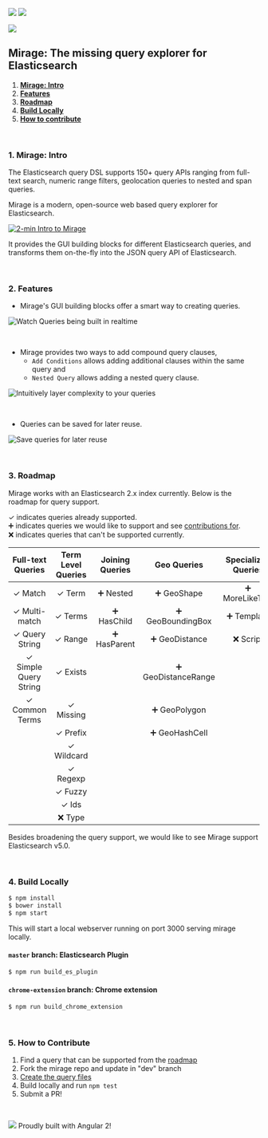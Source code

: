 [![](https://img.shields.io/badge/License-Apache%202.0-green.svg)](https://github.com/appbaseio/mirage/blob/dev/LICENSE.md) [![](https://img.shields.io/badge/angular-2.0.0--rc.4-blue.svg)](https://github.com/appbaseio/mirage/blob/dev/package.json#L20)


![](http://i.imgur.com/RoyFbSb.png?1)

## Mirage: The missing query explorer for Elasticsearch

1. **[Mirage: Intro](#1-mirage-intro)**   
2. **[Features](#2-features)**  
3. **[Roadmap](#3-roadmap)** 
4. **[Build Locally](#4-build-locally)**  
5. **[How to contribute](#5-how-to-contribute)** 


<br>

### 1. Mirage: Intro

The Elasticsearch query DSL supports 150+ query APIs ranging from full-text search, numeric range filters, geolocation queries to nested and span queries. 

Mirage is a modern, open-source web based query explorer for Elasticsearch. 

[![2-min Intro to Mirage](https://i.imgur.com/mBMBdfU.png)](https://vimeo.com/185000306)

It provides the GUI building blocks for different Elasticsearch queries, and transforms them on-the-fly into the JSON query API of Elasticsearch.

<br>

### 2. Features

* Mirage's GUI building blocks offer a smart way to creating queries. 

![Watch Queries being built in realtime](http://i.imgur.com/9ActpEK.gif)  

<br>

* Mirage provides two ways to add compound query clauses, 
  * `Add Conditions` allows adding additional clauses within the same query and  
  * `Nested Query` allows adding a nested query clause. 

![Intuitively layer complexity to your queries](http://i.imgur.com/uFpBv4e.gif)  

<br>

* Queries can be saved for later reuse.

![Save queries for later reuse](http://i.imgur.com/NMAi5tn.gif)

<br>

### 3. Roadmap

Mirage works with an Elasticsearch 2.x index currently. Below is the roadmap for query support.

✓ indicates queries already supported.  
➕ indicates queries we would like to support and see [contributions for](#5-how-to-contribute).  
❌ indicates queries that can't be supported currently.

| Full-text Queries      | Term Level Queries  | Joining Queries | Geo Queries          | Specialized Queries | Span Queries |
| :--------------------: |:-------------------:| :--------------:| :-------------------:|:-------------------:|:------------:|
| 	✓ Match               | 	✓ Term             | ➕ Nested       | ➕ GeoShape          | ➕ MoreLikeThis     | ➕ SpanTerm   |
| 	✓ Multi-match         | 	✓ Terms            | ➕ HasChild     | ➕ GeoBoundingBox    | ➕ Template         | ➕ SpanMulti  |
| 	✓ Query String        | 	✓ Range            | ➕ HasParent    | ➕ GeoDistance       | ❌ Script           | ➕ SpanFirst  |
| 	✓ Simple Query String | 	✓ Exists           |                 | ➕ GeoDistanceRange  |                     | ➕ SpanNear   |
| 	✓ Common Terms        | 	✓ Missing          |                 | ➕ GeoPolygon        |                     | ➕ SpanOr     |
|                        | 	✓ Prefix           |                 | ➕ GeoHashCell       |                     | ➕ SpanNot    |
|                        | 	✓ Wildcard         |                 |                      |                     | ➕ SpanContaining   |
|                        | 	✓ Regexp           |                 |                      |                     | ➕ SpanWithin   |
|                        | 	✓ Fuzzy            |                 |                      |                     |
|                        | 	✓ Ids              |                 |                      |                     |
|                        | ❌ Type             |                 |                      |                     |

Besides broadening the query support, we would like to see Mirage support Elasticsearch v5.0.

<br>

### 4. Build Locally

```sh
$ npm install 
$ bower install
$ npm start
```

This will start a local webserver running on port 3000 serving mirage locally.

#### `master` branch: Elasticsearch Plugin

```sh
$ npm run build_es_plugin
```

#### `chrome-extension` branch: Chrome extension

```sh
$ npm run build_chrome_extension
```

<br>

### 5. How to Contribute  

1. Find a query that can be supported from the [roadmap](#3-roadmap)  
2. Fork the mirage repo and update in "dev" branch
3. [Create the query files](https://github.com/appbaseio/mirage/blob/dev/HOW-TO-CONTRIBUTE.md)
4. Build locally and run `npm test`
5. Submit a PR!

<br>

![](https://avatars0.githubusercontent.com/u/139426?v=3&s=20) Proudly built with Angular 2!
